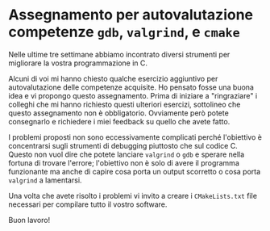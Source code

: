 # Assegnamento per autovalutazione competenze `gdb`, `valgrind`, e `cmake`
Nelle ultime tre settimane abbiamo incontrato diversi strumenti per migliorare la vostra programmazione in C. 

Alcuni di voi mi hanno chiesto qualche esercizio aggiuntivo per autovalutazione delle competenze acquisite. Ho pensato fosse una buona idea e vi propongo questo assegnamento. Prima di iniziare a "ringraziare" i colleghi che mi hanno richiesto questi ulteriori esercizi, sottolineo che questo assegnamento non è obbligatorio. Ovviamente però potete consegnarlo e richiedere i miei feedback su quello che avete fatto.

I problemi proposti non sono eccessivamente complicati perché l'obiettivo è concentrarsi sugli strumenti di debugging piuttosto che sul codice C. Questo non vuol dire che potete lanciare `valgrind` o `gdb` e sperare nella fortuna di trovare l'errore; l'obiettivo non è solo di avere il programma funzionante ma anche di capire cosa porta un output scorretto o cosa porta `valgrind` a lamentarsi.

Una volta che avete risolto i problemi vi invito a creare i `CMakeLists.txt` file necessari per compilare tutto il vostro software.

Buon lavoro!



